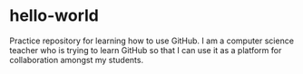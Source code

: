# hello-world
Practice repository for learning how to use GitHub.
I am a computer science teacher who is trying to learn GitHub so that I can use it as a platform for collaboration amongst my students.

